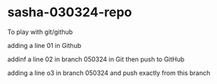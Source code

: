 # sasha-030324-repo
To play with git/github

adding a line 01 in Github

addinf a line 02 in branch 050324 in Git then push to GitHub

adding a line o3 in branch 050324 and push exactly from this branch
